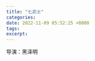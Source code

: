 ```yaml
---
title: "七武士"
categories: 
date: 2022-11-09 05:52:25 +0800
tags: 
excerpt: 
---
```



导演：黑泽明










